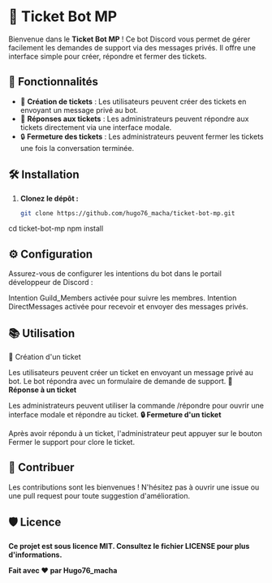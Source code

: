 # 🎫 Ticket Bot MP

Bienvenue dans le **Ticket Bot MP** ! Ce bot Discord vous permet de gérer facilement les demandes de support via des messages privés. Il offre une interface simple pour créer, répondre et fermer des tickets.

## 🚀 Fonctionnalités

- 📩 **Création de tickets** : Les utilisateurs peuvent créer des tickets en envoyant un message privé au bot.
- 💬 **Réponses aux tickets** : Les administrateurs peuvent répondre aux tickets directement via une interface modale.
- 🔒 **Fermeture des tickets** : Les administrateurs peuvent fermer les tickets une fois la conversation terminée.

## 🛠️ Installation

1. **Clonez le dépôt :**
   ```bash
   git clone https://github.com/hugo76_macha/ticket-bot-mp.git


cd ticket-bot-mp
npm install



## ⚙️ Configuration
Assurez-vous de configurer les intentions du bot dans le portail développeur de Discord :

Intention Guild_Members activée pour suivre les membres.
Intention DirectMessages activée pour recevoir et envoyer des messages privés.


## 📚 Utilisation
📩 Création d'un ticket

Les utilisateurs peuvent créer un ticket en envoyant un message privé au bot. Le bot répondra avec un formulaire de demande de support.
**💬 Réponse à un ticket**

Les administrateurs peuvent utiliser la commande /répondre pour ouvrir une interface modale et répondre au ticket.
**🔒 Fermeture d'un ticket**

Après avoir répondu à un ticket, l'administrateur peut appuyer sur le bouton Fermer le support pour clore le ticket.


## 🤝 Contribuer
Les contributions sont les bienvenues ! N'hésitez pas à ouvrir une issue ou une pull request pour toute suggestion d'amélioration.

## 🛡️ Licence
**Ce projet est sous licence MIT. Consultez le fichier LICENSE pour plus d'informations.**

**Fait avec ❤️ par Hugo76_macha**